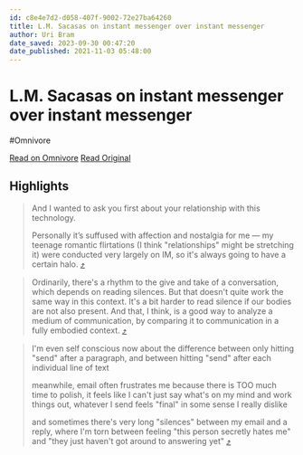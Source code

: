 ```yaml
---
id: c8e4e7d2-d058-407f-9002-72e27ba64260
title: L.M. Sacasas on instant messenger over instant messenger
author: Uri Bram
date_saved: 2023-09-30 00:47:20
date_published: 2021-11-03 05:48:00
---
```


# L.M. Sacasas on instant messenger over instant messenger
#Omnivore

[Read on Omnivore](https://omnivore.app/me/https-click-convertkit-mail-com-r-8-u-0-v-6-v-039-ioh-2-xlw-6-ps-18ae4698c3b)
[Read Original](https://click.convertkit-mail.com/r8u0v6v039ioh2xlw6ps2hxkp3n66/x0hph6hwl44e6xsg/aHR0cHM6Ly90aGVicm93c2VyLmNvbS9ub3Rlcy9sbS1zYWNhc2FzLw==)

## Highlights

> And I wanted to ask you first about your relationship with this technology.
> 
> Personally it’s suffused with affection and nostalgia for me — my teenage romantic flirtations (I think "relationships" might be stretching it) were conducted very largely on IM, so it's always going to have a certain halo. [⤴️](https://omnivore.app/me/https-click-convertkit-mail-com-r-8-u-0-v-6-v-039-ioh-2-xlw-6-ps-18ae4698c3b#ee8d3334-017b-4a97-b7ac-e0fbd243cf51) 

> Ordinarily, there's a rhythm to the give and take of a conversation, which depends on reading silences. But that doesn't quite work the same way in this context. It's a bit harder to read silence if our bodies are not also present. And that, I think, is a good way to analyze a medium of communication, by comparing it to communication in a fully embodied context. [⤴️](https://omnivore.app/me/https-click-convertkit-mail-com-r-8-u-0-v-6-v-039-ioh-2-xlw-6-ps-18ae4698c3b#16a5be72-7d61-4804-a164-50c22deb84ae) 

> I'm even self conscious now about the difference between only hitting "send" after a paragraph, and between hitting "send" after each individual line of text
> 
> meanwhile, email often frustrates me because there is TOO much time to polish, it feels like I can't just say what's on my mind and work things out, whatever I send feels "final" in some sense I really dislike
> 
> and sometimes there's very long "silences" between my email and a reply, where I'm torn between feeling "this person secretly hates me" and "they just haven't got around to answering yet" [⤴️](https://omnivore.app/me/https-click-convertkit-mail-com-r-8-u-0-v-6-v-039-ioh-2-xlw-6-ps-18ae4698c3b#daa548ff-bca9-474d-b67f-790950fffb80) 

